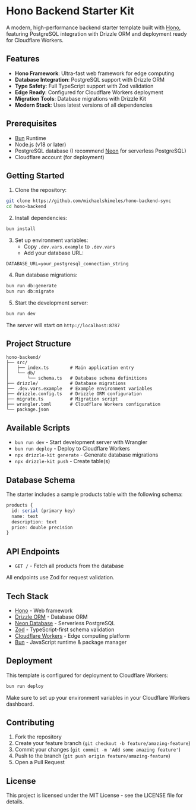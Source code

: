 # Hono Backend Starter Kit

A modern, high-performance backend starter template built with [Hono](https://hono.dev/), featuring PostgreSQL integration with Drizzle ORM and deployment ready for Cloudflare Workers.

## Features

- **Hono Framework**: Ultra-fast web framework for edge computing
- **Database Integration**: PostgreSQL support with Drizzle ORM
- **Type Safety**: Full TypeScript support with Zod validation
- **Edge Ready**: Configured for Cloudflare Workers deployment
- **Migration Tools**: Database migrations with Drizzle Kit
- **Modern Stack**: Uses latest versions of all dependencies

## Prerequisites

- [Bun](https://bun.sh) Runtime
- Node.js (v18 or later)
- PostgreSQL database (I recommend [Neon](https://fyi.neon.tech/2rm) for serverless PostgreSQL)
- Cloudflare account (for deployment)

## Getting Started

1. Clone the repository:
```bash
git clone https://github.com/michaelshimeles/hono-backend-sync
cd hono-backend
```

2. Install dependencies:
```bash
bun install
```

3. Set up environment variables:
   - Copy `.dev.vars.example` to `.dev.vars`
   - Add your database URL:
```env
DATABASE_URL=your_postgresql_connection_string
```

4. Run database migrations:
```bash
bun run db:generate
bun run db:migrate
```

5. Start the development server:
```bash
bun run dev
```

The server will start on `http://localhost:8787`

## Project Structure

```
hono-backend/
├── src/
│   ├── index.ts        # Main application entry
│   └── db/
│       └── schema.ts   # Database schema definitions
├── drizzle/            # Database migrations
├── .dev.vars.example   # Example environment variables
├── drizzle.config.ts   # Drizzle ORM configuration
├── migrate.ts          # Migration script
├── wrangler.toml       # Cloudflare Workers configuration
└── package.json
```

## Available Scripts

- `bun run dev` - Start development server with Wrangler
- `bun run deploy` - Deploy to Cloudflare Workers
- `npx drizzle-kit generate` - Generate database migrations
- `npx drizzle-kit push` - Create table(s)

## Database Schema

The starter includes a sample products table with the following schema:

```typescript
products {
  id: serial (primary key)
  name: text
  description: text
  price: double precision
}
```

## API Endpoints

- `GET /` - Fetch all products from the database

All endpoints use Zod for request validation.

## Tech Stack

- [Hono](https://hono.dev/) - Web framework
- [Drizzle ORM](https://orm.drizzle.team/) - Database ORM
- [Neon Database](https://neon.tech/) - Serverless PostgreSQL
- [Zod](https://zod.dev/) - TypeScript-first schema validation
- [Cloudflare Workers](https://workers.cloudflare.com/) - Edge computing platform
- [Bun](https://bun.sh) - JavaScript runtime & package manager

## Deployment

This template is configured for deployment to Cloudflare Workers:

```bash
bun run deploy
```

Make sure to set up your environment variables in your Cloudflare Workers dashboard.

## Contributing

1. Fork the repository
2. Create your feature branch (`git checkout -b feature/amazing-feature`)
3. Commit your changes (`git commit -m 'Add some amazing feature'`)
4. Push to the branch (`git push origin feature/amazing-feature`)
5. Open a Pull Request

## License

This project is licensed under the MIT License - see the LICENSE file for details.
